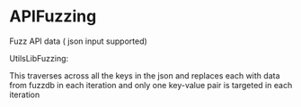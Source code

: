 # APIFuzzing
Fuzz API data ( json input supported)



UtilsLibFuzzing:

This traverses across all the keys in the json and replaces each with data from fuzzdb in each iteration and 
only one key-value pair is targeted in each iteration


